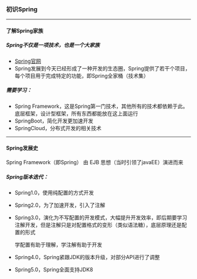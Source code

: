 ### 初识Spring

------------

#### 了解Spring家族

##### Spring不仅是一项技术，也是一个大家族

- [Spring官网](https://spring.io/)
- Spring发展到今天已经形成了一种开发的生态圈，Spring提供了若干个项目，每个项目用于完成特定的功能，即Spring全家桶（技术集）

##### 需要学习：

- Spring Framework，这是Spring第一门技术，其他所有的技术都依赖于此。底层框架，设计型框架，所有东西都能放在这上面运行
- SpringBoot，简化开发更加速开发
- SpringCloud，分布式开发的相关技术

----------------

#### Spring发展史

Spring Framework（即Spring） 由 EJB 思想（当时引领了javaEE）演进而来

##### Spring版本迭代：

- Spring1.0，使用纯配置的方式开发

- Spring2.0，为了加速开发，引入了注解

- Spring3.0，演化为不写配置的开发模式，大幅提升开发效率，即后期要学习注解开发，但是注解只是对配置格式的变形（类似语法糖），底层原理还是配置的形式

  学配置有助于理解，学注解有助于开发

- Spring4.0，Spring紧跟JDK的版本升级，对部分API进行了调整

- Spring5.0，Spring全面支持JDK8





